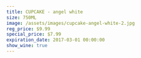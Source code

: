 ```yaml
---
title: CUPCAKE - angel white
size: 750ML
image: /assets/images/cupcake-angel-white-2.jpg
reg_price: $9.99
special_price: $7.99
expiration_date: 2017-03-01 00:00:00
show_wine: true
---
```



